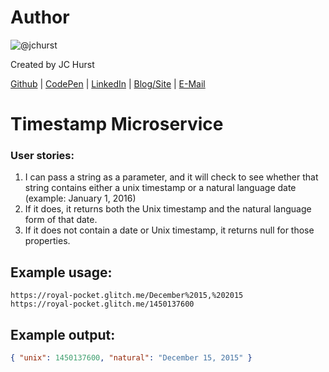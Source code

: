 # Author
![@jchurst](https://avatars0.githubusercontent.com/jchurst?&s=128)

Created by JC Hurst

[Github](https://github.com/jchurst) | [CodePen](http://codepen.io/jchurst/) | [LinkedIn](https://www.linkedin.com/in/jchurst) | [Blog/Site](http://hurstcreative.com/) | [E-Mail](mailto:jchurstmail@gmail.com)

# Timestamp Microservice
### User stories:
1. I can pass a string as a parameter, and it will check to see whether that string contains either a unix timestamp or a natural language date (example: January 1, 2016)
2. If it does, it returns both the Unix timestamp and the natural language form of that date.
3. If it does not contain a date or Unix timestamp, it returns null for those properties.

## Example usage:

```url
https://royal-pocket.glitch.me/December%2015,%202015
https://royal-pocket.glitch.me/1450137600
```

## Example output:

```json
{ "unix": 1450137600, "natural": "December 15, 2015" }
```
